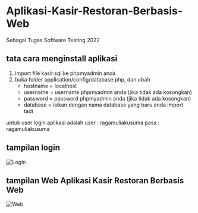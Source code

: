 # Aplikasi-Kasir-Restoran-Berbasis-Web
Sebagai Tugas Software Testing 2022

## tata cara menginstall aplikasi 
1. import file kasir.sql ke phpmyadmin anda
2. buka folder application/config/database.php, dan ubah
    - hostname = localhost
    - username = username phpmyadmin anda (jika tidak ada kosongkan)
    - password = password phpmyadmin anda (jika tidak ada kosongkan)
    - database = isikan dengan nama database yang baru anda import tadi

untuk user login aplikasi adalah
user : ragamuliakusuma
pass : ragamuliakusuma

## tampilan login
![Login](https://user-images.githubusercontent.com/84789091/211048178-fa0db1aa-3ec8-4e67-99b3-5734277b14e6.png)

## tampilan Web Aplikasi Kasir Restoran Berbasis Web
![Web](https://user-images.githubusercontent.com/84789091/211048282-2a865efe-b40d-4892-ae49-97f964466741.png)
